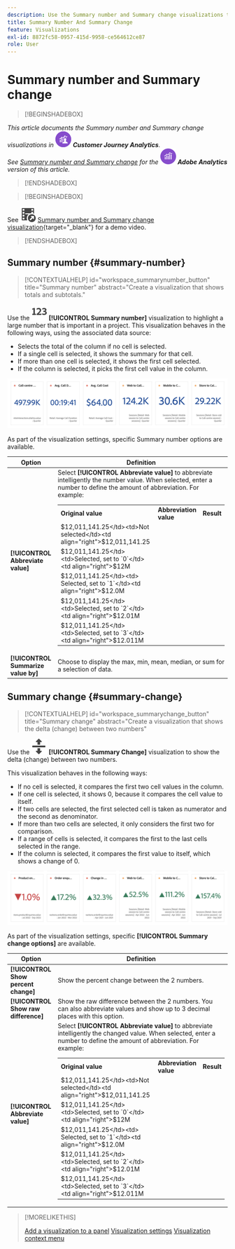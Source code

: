 ```yaml
---
description: Use the Summary number and Summary change visualizations to display important data points in a project.
title: Summary Number And Summary Change
feature: Visualizations
exl-id: 8872fc58-0957-415d-9958-ce564612ce87
role: User
---
```

# Summary number and Summary change

>[!BEGINSHADEBOX]

_This article documents the Summary number and Summary change visualizations in_ ![CustomerJourneyAnalytics](/help/assets/icons/CustomerJourneyAnalytics.svg) _**Customer Journey Analytics**._<br/>_See [Summary number and Summary change](https://experienceleague.adobe.com/en/docs/analytics/analyze/analysis-workspace/visualizations/summary-number-change) for the_ ![AdobeAnalytics](/help/assets/icons/AdobeAnalytics.svg) _**Adobe Analytics** version of this article._

>[!ENDSHADEBOX]

>[!BEGINSHADEBOX]

See ![VideoCheckedOut](/help/assets/icons/VideoCheckedOut.svg) [Summary number and Summary change visualization](https://video.tv.adobe.com/v/335564/?quality=12&learn=on){target="_blank"} for a demo video.

>[!ENDSHADEBOX]

## Summary number {#summary-number}

<!-- markdownlint-disable MD034 -->

>[!CONTEXTUALHELP]
>id="workspace_summarynumber_button"
>title="Summary number"
>abstract="Create a visualization that shows totals and subtotals."

<!-- markdownlint-enable MD034 -->

Use the ![Summarize](/help/assets/icons/123.svg) **[!UICONTROL Summary number]** visualization to highlight a large number that is important in a project. This visualization behaves in the following ways, using the associated data source:

* Selects the total of the column if no cell is selected.
* If a single cell is selected, it shows the summary for that cell.
* If more than one cell is selected, it shows the first cell selected.
* If the column is selected, it picks the first cell value in the column.

![Summary number visualization](asses/../assets/summary-number.png)

As part of the visualization settings, specific Summary number options are available.

| Option | Definition |
|--- |--- |
| **[!UICONTROL Abbreviate value]** | Select **[!UICONTROL Abbreviate value]** to abbreviate intelligently the number value. When selected, enter a number to define the amount of abbreviation. For example:<br/><table><tr><td>**Original value**</td><td>**Abbreviation value**</td><td>**Result**</td></tr><tr><td>$12,011,141.25</td><td>Not selected</td><td  align="right">$12,011,141.25</td></tr><tr><td>$12,011,141.25</td><td>Selected, set to `0`</td><td align="right">$12M</td></tr><tr><td>$12,011,141.25</td><td> Selected, set to `1`</td><td  align="right">$12.0M</td></tr><tr><td>$12,011,141.25</td><td>Selected, set to `2`</td><td align="right">$12.01M</td></tr><tr><td>$12,011,141.25</td><td>Selected, set to `3`</td><td align="right">$12.011M</td></tr></table> |
| **[!UICONTROL Summarize value by]** | Choose to display the max, min, mean, median, or sum for a selection of data. |

## Summary change {#summary-change}

<!-- markdownlint-disable MD034 -->

>[!CONTEXTUALHELP]
>id="workspace_summarychange_button"
>title="Summary change"
>abstract="Create a visualization that shows the delta (change) between two numbers"

<!-- markdownlint-enable MD034 -->


Use the ![MoveUpDown](/help/assets/icons/MoveUpDown.svg) **[!UICONTROL Summary Change]** visualization to show the delta (change) between two numbers. <!-- This is applicable for AA, not CJA: The green and red color of the Summary Change can be controlled through [custom event polarity](https://experienceleague.adobe.com/docs/analytics/admin/admin-tools/success-events/success-event.html) or a calculated metric's [Show Upward Trend As](https://experienceleague.adobe.com/docs/analytics/components/calculated-metrics/calcmetric-workflow/cm-build-metrics.html) option.-->

<!--
The green and red color of the Summary Change can be controlled through [custom event polarity](https://experienceleague.adobe.com/docs/analytics/admin/admin/c-manage-report-suites/c-edit-report-suites/conversion-var-admin/c-success-events/success-event.md) or a calculated metric's [Show Upward Trend As](https://experienceleague.adobe.com/docs/analytics/components/calculated-metrics/calcmetric-workflow/cm-build-metrics.html) option.
-->

This visualization behaves in the following ways:

* If no cell is selected, it compares the first two cell values in the column.
* If one cell is selected, it shows 0, because it compares the cell value to itself.
* If two cells are selected, the first selected cell is taken as numerator and the second as denominator.
* If more than two cells are selected, it only considers the first two for comparison.
* If a range of cells is selected, it compares the first to the last cells selected in the range.
* If the column is selected, it compares the first value to itself, which shows a change of 0.


![Summary change visualization showing the delta between two numbers.s](assets/summary-change.png)


As part of the visualization settings, specific **[!UICONTROL Summary change options]** are available.

| Option | Definition |
|--- |--- |
| **[!UICONTROL Show percent change]**| Show the percent change between the 2 numbers.|
| **[!UICONTROL Show raw difference]** | Show the raw difference between the 2 numbers. You can also abbreviate values and show up to 3 decimal places with this option.|
| **[!UICONTROL Abbreviate value]** | Select **[!UICONTROL Abbreviate value]** to abbreviate intelligently the changed value. When selected, enter a number to define the amount of abbreviation. For example:<br/><table><tr><td>**Original value**</td><td>**Abbreviation value**</td><td>**Result**</td></tr><tr><td>$12,011,141.25</td><td>Not selected</td><td  align="right">$12,011,141.25</td></tr><tr><td>$12,011,141.25</td><td>Selected, set to `0`</td><td align="right">$12M</td></tr><tr><td>$12,011,141.25</td><td> Selected, set to `1`</td><td  align="right">$12.0M</td></tr><tr><td>$12,011,141.25</td><td>Selected, set to `2`</td><td align="right">$12.01M</td></tr><tr><td>$12,011,141.25</td><td>Selected, set to `3`</td><td align="right">$12.011M</td></tr></table> |

>[!MORELIKETHIS]
>
>[Add a visualization to a panel](/help/analysis-workspace/visualizations/freeform-analysis-visualizations.md#add-visualizations-to-a-panel)
>[Visualization settings](/help/analysis-workspace/visualizations/freeform-analysis-visualizations.md#settings)
>[Visualization context menu](/help/analysis-workspace/visualizations/freeform-analysis-visualizations.md#context-menu)
>
